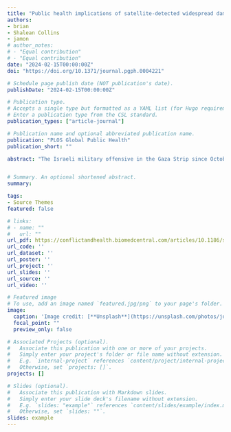 ```yaml
---
title: "Public health implications of satellite-detected widespread damage to WASH infrastructure in the Gaza Strip"
authors:
- brian
- Shalean Collins
- jamon
# author_notes:
# - "Equal contribution"
# - "Equal contribution"
date: "2024-02-15T00:00:00Z"
doi: "https://doi.org/10.1371/journal.pgph.0004221"

# Schedule page publish date (NOT publication's date).
publishDate: "2024-02-15T00:00:00Z"

# Publication type.
# Accepts a single type but formatted as a YAML list (for Hugo requirements).
# Enter a publication type from the CSL standard.
publication_types: ["article-journal"]

# Publication name and optional abbreviated publication name.
publication: "PLOS Global Public Health"
publication_short: ""

abstract: "The Israeli military offensive in the Gaza Strip since October 7, 2023, has resulted in widespread attacks across the territory, damaging water, sanitation, and hygiene (WASH) infrastructure. Recent public health assessments show an increased prevalence of waterborne diseases — including polio, Hepatitis A, and gastrointestinal conditions — linked to curtailed access to safe water, exposure to contaminated water, and non-functional WASH infrastructure. However, there is a persistent lack of information on the locations and details of damaged WASH infrastructure across the Gaza Strip that can guide short-term water interventions and inform long-term recovery efforts. This study provides an assessment of the status of Gaza Strip WASH infrastructure through analysis of damage using open-source earth observation and geospatial data. Drawing from six sources, we identified 239 WASH sites spanning 11 types of infrastructure across the Gaza Strip and analyzed very-high resolution satellite imagery at each site to assess indicators of damage incurred through late February 2024. We found that 49.8% (n = 119) of sites had been damaged, including at least half of the desalination plants, water pumping stations, and water towers that formed the backbone of Gaza’s WASH infrastructure prior to the escalation of conflict. We observed WASH infrastructure damage in all five governorates, though damage was most pronounced in North Gaza, Gaza, and Khan Yunis Governorates. Due to limited access to multiple sources of satellite imagery, the practical impossibility of creating a comprehensive pre-conflict WASH infrastructure dataset, and the limitation of our scope amid ongoing hostilities, these findings likely represent a conservative underestimate of total WASH infrastructure damage. While this research does not attribute any individual attack to a specific belligerent, the breadth of WASH infrastructure damage as a result of Israel’s invasion in the Gaza Strip points to grave public health consequences, which will have long-lasting repercussions for morbidity and mortality."


# Summary. An optional shortened abstract.
summary:

tags:
- Source Themes
featured: false

# links:
# - name: ""
#   url: ""
url_pdf: https://conflictandhealth.biomedcentral.com/articles/10.1186/s13031-024-00580-x#citeas
url_code: ''
url_dataset: ''
url_poster: ''
url_project: ''
url_slides: ''
url_source: ''
url_video: ''

# Featured image
# To use, add an image named `featured.jpg/png` to your page's folder. 
image:
  caption: 'Image credit: [**Unsplash**](https://unsplash.com/photos/jdD8gXaTZsc)'
  focal_point: ""
  preview_only: false

# Associated Projects (optional).
#   Associate this publication with one or more of your projects.
#   Simply enter your project's folder or file name without extension.
#   E.g. `internal-project` references `content/project/internal-project/index.md`.
#   Otherwise, set `projects: []`.
projects: []

# Slides (optional).
#   Associate this publication with Markdown slides.
#   Simply enter your slide deck's filename without extension.
#   E.g. `slides: "example"` references `content/slides/example/index.md`.
#   Otherwise, set `slides: ""`.
slides: example
---
```


